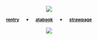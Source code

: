 
  <div align="center">
    
  ![](https://files.catbox.moe/rrt4wv.png)
    <div align="center">
  
<sup>[**rentry**](https://rentry.co/starpkm)⠀⠀✦⠀⠀[**atabook**](https://starpkmn.atabook.org)⠀⠀✦⠀⠀[**strawpage**](https://starpkmns.straw.page)
</sub></sup>
<div align="center">
  
![](https://komarev.com/ghpvc/?username=KAZUMAJl&color=a82c48&label=★&style=plastic)
  <p align="center">
